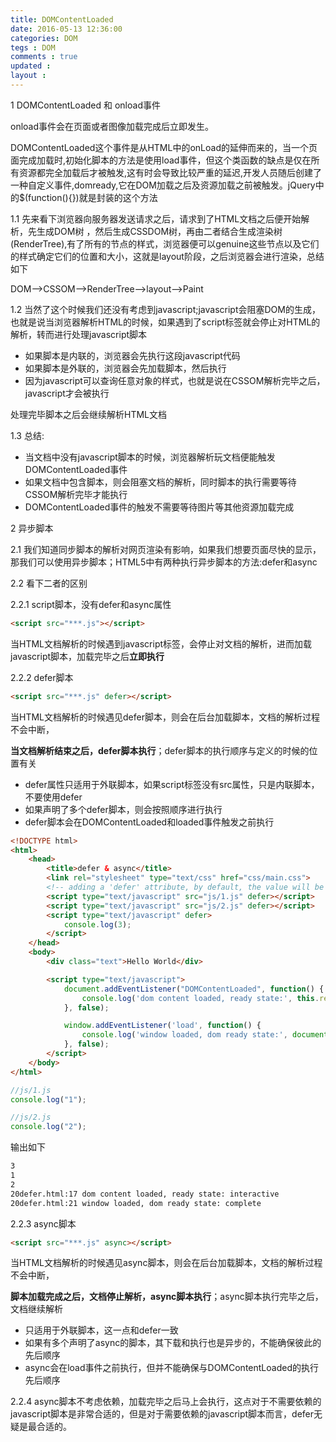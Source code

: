 ```yaml
---
title: DOMContentLoaded 
date: 2016-05-13 12:36:00
categories: DOM
tegs : DOM 
comments : true 
updated : 
layout : 
---
```


1 DOMContentLoaded 和 onload事件

onload事件会在页面或者图像加载完成后立即发生。

DOMContentLoaded这个事件是从HTML中的onLoad的延伸而来的，当一个页面完成加载时,初始化脚本的方法是使用load事件，但这个类函数的缺点是仅在所有资源都完全加载后才被触发,这有时会导致比较严重的延迟,开发人员随后创建了一种自定义事件,domready,它在DOM加载之后及资源加载之前被触发。jQuery中的$(function(){})就是封装的这个方法

1.1 先来看下浏览器向服务器发送请求之后，请求到了HTML文档之后便开始解析，先生成DOM树 ，然后生成CSSDOM树，再由二者结合生成渲染树(RenderTree),有了所有的节点的样式，浏览器便可以genuine这些节点以及它们的样式确定它们的位置和大小，这就是layout阶段，之后浏览器会进行渲染，总结如下

DOM-->CSSOM-->RenderTree-->layout-->Paint

1.2 当然了这个时候我们还没有考虑到javascript;javascript会阻塞DOM的生成，也就是说当浏览器解析HTML的时候，如果遇到了script标签就会停止对HTML的解析，转而进行处理javascript脚本

* 如果脚本是内联的，浏览器会先执行这段javascript代码
* 如果脚本是外联的，浏览器会先加载脚本，然后执行
* 因为javascript可以查询任意对象的样式，也就是说在CSSOM解析完毕之后，javascript才会被执行

处理完毕脚本之后会继续解析HTML文档

1.3 总结:

* 当文档中没有javascript脚本的时候，浏览器解析玩文档便能触发DOMContentLoaded事件
* 如果文档中包含脚本，则会阻塞文档的解析，同时脚本的执行需要等待CSSOM解析完毕才能执行
* DOMContentLoaded事件的触发不需要等待图片等其他资源加载完成

2 异步脚本

2.1 我们知道同步脚本的解析对网页渲染有影响，如果我们想要页面尽快的显示，那我们可以使用异步脚本；HTML5中有两种执行异步脚本的方法:defer和async

2.2 看下二者的区别

2.2.1 script脚本，没有defer和async属性

```html
<script src="***.js"></script>
```

当HTML文档解析的时候遇到javascript标签，会停止对文档的解析，进而加载javascript脚本，加载完毕之后**立即执行**

2.2.2 defer脚本

```html
<script src="***.js" defer></script>
```

当HTML文档解析的时候遇见defer脚本，则会在后台加载脚本，文档的解析过程不会中断，

**当文档解析结束之后，defer脚本执行**；defer脚本的执行顺序与定义的时候的位置有关

* defer属性只适用于外联脚本，如果script标签没有src属性，只是内联脚本，不要使用defer
* 如果声明了多个defer脚本，则会按照顺序进行执行
* defer脚本会在DOMContentLoaded和loaded事件触发之前执行

```html
<!DOCTYPE html>
<html>
    <head>
        <title>defer & async</title>
        <link rel="stylesheet" type="text/css" href="css/main.css">
        <!-- adding a 'defer' attribute, by default, the value will be 'true' -->
        <script type="text/javascript" src="js/1.js" defer></script>
        <script type="text/javascript" src="js/2.js" defer></script>
        <script type="text/javascript" defer>
            console.log(3);
        </script>
    </head>
    <body>
        <div class="text">Hello World</div>

        <script type="text/javascript">
            document.addEventListener("DOMContentLoaded", function() {
                console.log('dom content loaded, ready state:', this.readyState);
            }, false);

            window.addEventListener('load', function() {
                console.log('window loaded, dom ready state:', document.readyState);
            }, false);
        </script>
    </body>
</html>
```

```javascript
//js/1.js
console.log("1");
```

```javascript
//js/2.js
console.log("2");
```

输出如下

```html
3
1
2
20defer.html:17 dom content loaded, ready state: interactive
20defer.html:21 window loaded, dom ready state: complete
```

2.2.3 async脚本

```html
<script src="***.js" async></script>
```

当HTML文档解析的时候遇见async脚本，则会在后台加载脚本，文档的解析过程不会中断，

**脚本加载完成之后，文档停止解析，async脚本执行**；async脚本执行完毕之后，文档继续解析

* 只适用于外联脚本，这一点和defer一致 
* 如果有多个声明了async的脚本，其下载和执行也是异步的，不能确保彼此的先后顺序 
* async会在load事件之前执行，但并不能确保与DOMContentLoaded的执行先后顺序

2.2.4 async脚本不考虑依赖，加载完毕之后马上会执行，这点对于不需要依赖的javascript脚本是非常合适的，但是对于需要依赖的javascript脚本而言，defer无疑是最合适的。


